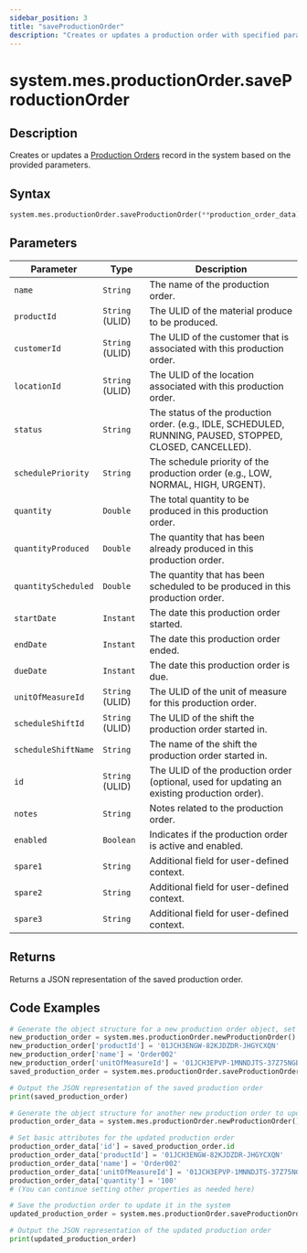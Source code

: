```yaml
---
sidebar_position: 3
title: "saveProductionOrder"
description: "Creates or updates a production order with specified parameters."
---
```


# system.mes.productionOrder.saveProductionOrder

## Description

Creates or updates a [Production Orders](../../data-model/production-order-model/production-order) record in the system based on the provided parameters.

## Syntax

```python
system.mes.productionOrder.saveProductionOrder(**production_order_data)
```

## Parameters

| Parameter           | Type            | Description                                                                                               |
| ------------------- | --------------- | --------------------------------------------------------------------------------------------------------- |
| `name`              | `String`        | The name of the production order.                                                                         |
| `productId`         | `String` (ULID) | The ULID of the material produce to be produced.                                                          |
| `customerId`        | `String` (ULID) | The ULID of the customer that is associated with this production order.                                   |
| `locationId`        | `String` (ULID) | The ULID of the location associated with this production order.                                           |
| `status`            | `String`        | The status of the production order. (e.g., IDLE, SCHEDULED, RUNNING, PAUSED, STOPPED, CLOSED, CANCELLED). |
| `schedulePriority`  | `String`        | The schedule priority of the production order (e.g., LOW, NORMAL, HIGH, URGENT).                          |
| `quantity`          | `Double`        | The total quantity to be produced in this production order.                                               |
| `quantityProduced`  | `Double`        | The quantity that has been already produced in this production order.                                     |
| `quantityScheduled` | `Double`        | The quantity that has been scheduled to be produced in this production order.                             |
| `startDate`         | `Instant`       | The date this production order started.                                                                   |
| `endDate`           | `Instant`       | The date this production order ended.                                                                     |
| `dueDate`           | `Instant`       | The date this production order is due.                                                                    |
| `unitOfMeasureId`   | `String` (ULID) | The ULID of the unit of measure for this production order.                                                |
| `scheduleShiftId`   | `String` (ULID) | The ULID of the shift the production order started in.                                                    |
| `scheduleShiftName` | `String`        | The name of the shift the production order started in.                                                    |
| `id`                | `String` (ULID) | The ULID of the production order (optional, used for updating an existing production order).              |
| `notes`             | `String`        | Notes related to the production order.                                                                    |
| `enabled`           | `Boolean`       | Indicates if the production order is active and enabled.                                                  |
| `spare1`            | `String`        | Additional field for user-defined context.                                                                |
| `spare2`            | `String`        | Additional field for user-defined context.                                                                |
| `spare3`            | `String`        | Additional field for user-defined context.                                                                |

## Returns

Returns a JSON representation of the saved production order.

## Code Examples

```python
# Generate the object structure for a new production order object, set the initial arguments and save it
new_production_order = system.mes.productionOrder.newProductionOrder()
new_production_order['productId'] = '01JCH3ENGW-82KJDZDR-JHGYCXQN'
new_production_order['name'] = 'Order002'
new_production_order['unitOfMeasureId'] = '01JCH3EPVP-1MNNDJTS-37Z75NGB'
saved_production_order = system.mes.productionOrder.saveProductionOrder(**new_production_order)

# Output the JSON representation of the saved production order
print(saved_production_order)

# Generate the object structure for another new production order to update the previous production order
production_order_data = system.mes.productionOrder.newProductionOrder()

# Set basic attributes for the updated production order
production_order_data['id'] = saved_production_order.id
production_order_data['productId'] = '01JCH3ENGW-82KJDZDR-JHGYCXQN'
production_order_data['name'] = 'Order002'
production_order_data['unitOfMeasureId'] = '01JCH3EPVP-1MNNDJTS-37Z75NGB'
production_order_data['quantity'] = '100'
# (You can continue setting other properties as needed here)

# Save the production order to update it in the system
updated_production_order = system.mes.productionOrder.saveProductionOrder(**production_order_data)

# Output the JSON representation of the updated production order
print(updated_production_order)
```
